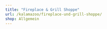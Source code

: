 ```yaml
---
title: "Fireplace & Grill Shoppe"
url: /kalamazoo/fireplace-und-grill-shoppe/
shop: Allgemein
---
```


